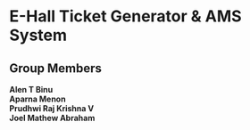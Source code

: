 # E-Hall Ticket Generator & AMS System
## Group Members
**Alen T Binu** <br>
**Aparna Menon**<br>
**Prudhwi Raj Krishna V**<br>
**Joel Mathew Abraham**